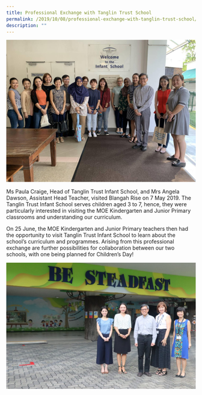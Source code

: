 ```yaml
---
title: Professional Exchange with Tanglin Trust School
permalink: /2019/10/08/professional-exchange-with-tanglin-trust-school/
description: ""
---
```



![](/images/Tanglin-1.jpeg)

<p>Ms Paula Craige, Head of Tanglin Trust Infant School, and Mrs Angela Dawson, Assistant Head Teacher, visited Blangah Rise on 7 May 2019. The Tanglin Trust Infant School serves children aged 3 to 7, hence, they were particularly interested in visiting the MOE Kindergarten and Junior Primary classrooms and understanding our curriculum.</p>
<p>On 25 June, the MOE Kindergarten and Junior Primary teachers then had the opportunity to visit Tanglin Trust Infant School to learn about the school&rsquo;s curriculum and programmes. Arising from this professional exchange are further possibilities for collaboration between our two schools, with one being planned for Children&rsquo;s Day!</p>

![](/images/IMG_3065-1024x683.jpeg)